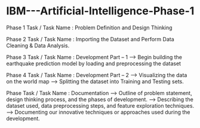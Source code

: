 # IBM---Artificial-Intelligence-Phase-1

Phase 1  Task /
Task Name :
       Problem Definition and Design Thinking 

Phase 2 Task /
Task Name : 
       Importing the Dataset and Perform Data Cleaning & Data Analysis.

Phase 3 Task /
Task Name : 
       Development Part – 1 
             --> Begin building the earthquake prediction model by loading and preprocessing the dataset 

Phase 4 Task /
Task Name : 
        Development Part – 2 
             --> Visualizing the data on the world map 
             --> Splitting the dataset into Training and Testing sets. 

Phase  Task /
Task Name : 
        Documentation 
            --> Outline of problem statement, design thinking process, and the phases of development. 
            --> Describing the dataset used, data preprocessing steps, and feature exploration techniques. 
            --> Documenting our innovative techniques or approaches used during the development.

       

